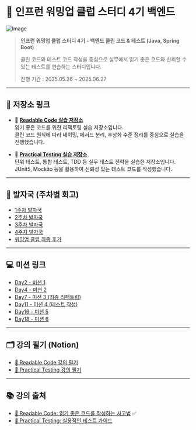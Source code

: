 # 🧊 인프런 워밍업 클럽 스터디 4기 백엔드

![Image](https://github.com/user-attachments/assets/c03d14cf-c66c-45c8-87ed-d1bf31e32166)

> **인프런 워밍업 클럽 스터디 4기 - 백엔드 클린 코드 & 테스트 (Java, Spring Boot)**
>
> 클린 코드와 테스트 코드 작성을 중심으로 실무에서 읽기 좋은 코드와 신뢰할 수 있는 테스트를 연습하는 스터디입니다.
>
> 진행 기간 : 2025.05.26 ~ 2025.06.27

---

## 🔗 저장소 링크

- 📘 **[Readable Code 실습 저장소](https://github.com/syys1028/readable-code-clone)**  
  읽기 좋은 코드를 위한 리팩토링 실습 저장소입니다.  
  클린 코드 원칙에 따라 네이밍, 메서드 분리, 추상화 수준 정리를 중심으로 실습을 진행했습니다.

- 🧪 **[Practical Testing 실습 저장소](https://github.com/syys1028/practical-testing-clone)**  
  단위 테스트, 통합 테스트, TDD 등 실무 테스트 전략을 실습한 저장소입니다.  
  JUnit5, Mockito 등을 활용하여 신뢰성 있는 테스트 코드를 작성했습니다.

---

## 🐾 발자국 (주차별 회고)
- [1주차 발자국](https://www.inflearn.com/blogs/10686)
- [2주차 발자국](https://www.inflearn.com/blogs/10871)
- [3주차 발자국](https://www.inflearn.com/blogs/11058)
- [4주차 발자국](https://www.inflearn.com/blogs/11243)
- [워밍업 클럽 최종 후기](https://www.inflearn.com/blogs/11245)

---

## 💻 미션 링크
- [Day2 - 미션 1](https://www.inflearn.com/blogs/10528)
- [Day4 - 미션 2](https://www.inflearn.com/blogs/10609)
- [Day7 - 미션 3 (최종 리팩토링)](https://github.com/syys1028/readable-code/tree/day7-mission)
- [Day11 - 미션 4 (테스트 작성)](https://github.com/syys1028/readable-code/tree/day11-mission)
- [Day16 - 미션 5](https://www.inflearn.com/blogs/11104)
- [Day18 - 미션 6](https://www.inflearn.com/blogs/11153)

---

## 🗂️ 강의 필기 (Notion)
- [📘 Readable Code 강의 필기](https://astonishing-print-3c1.notion.site/Readable-Code-2008e4df1c728074ac22e78cd6951a8d?source=copy_link)
- [🧪 Practical Testing 강의 필기](https://astonishing-print-3c1.notion.site/Practical-Testing-20a8e4df1c728083aac7cf0e64dc2361?source=copy_link)

---

## 📚 강의 출처
- [📘 Readable Code: 읽기 좋은 코드를 작성하는 사고법](https://www.inflearn.com/course/readable-code) ✅
- [🧪 Practical Testing: 실용적인 테스트 가이드](https://www.inflearn.com/course/practical-testing) 
